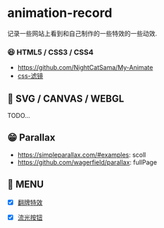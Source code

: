# animation-record
记录一些网站上看到和自己制作的一些特效的一些动效.



### 😆 HTML5 / CSS3 / CSS4

+ https://github.com/NightCatSama/My-Animate
+ [css-滤镜](https://juejin.cn/post/7002829486806794276?utm_source=gold_browser_extension)



## 🤔 SVG / CANVAS / WEBGL

TODO...



## 😁 Parallax

+ https://simpleparallax.com/#examples: scoll
+ https://github.com/wagerfield/parallax: fullPage



## 🚀 MENU

- [x] [翻牌特效](./fang-pai/index.html)
- [x] [流光按钮]()

